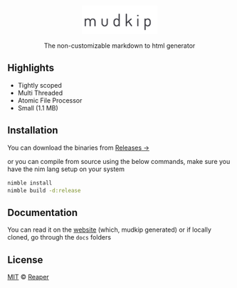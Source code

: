 <p align="center">
  <img src="images/mudkip.png" height="64">
<p align="center">The non-customizable markdown to html generator</p>

## Highlights

- Tightly scoped
- Multi Threaded
- Atomic File Processor
- Small (1.1 MB)

## Installation

You can download the binaries from
[Releases &rarr;](https://github.com/barelyhuman/mudkip/releases)

or you can compile from source using the below commands, make sure you have
the nim lang setup on your system

```sh
nimble install
nimble build -d:release
```

## Documentation

You can read it on the [website](https://mudkip.reaper.im) (which, mudkip generated)
or if locally cloned, go through the `docs` folders

## License

[MIT](/license) &copy; [Reaper](https://github.com/barelyhuman)
